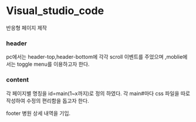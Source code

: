 # Visual_studio_code
반응형 페이지 제작

<h3>header</h3>
pc에서는 header-top,header-bottom에 각각 scroll 이벤트를 주었으며 ,moblie에서는 toggle menu를 이용하고자 한다.


<h3>content</h3>
각 페이지별 명칭을 id=main(1~x까지)로 정의 하였다.
각 main#마다 css 파일을 따로 작성하여 수정의 편리함을 돕고자 한다.


footer
병원 상세 내역을 기입.
